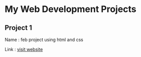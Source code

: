 # My Web Development Projects

## Project 1

Name : feb project using html and css

Link : [visit website](https://web-dev-project-1-hc-crg.netlify.app/)
